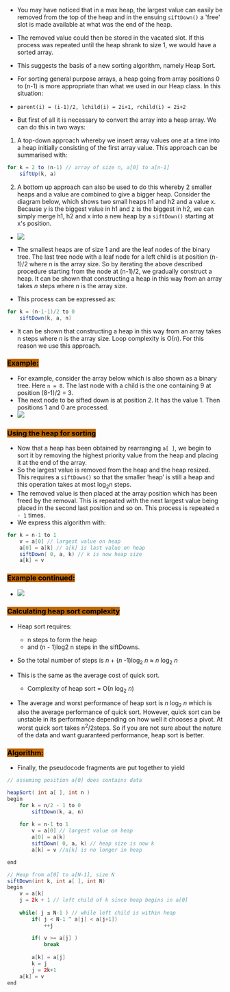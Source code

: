 - You may have noticed that in a max heap, the largest value can easily be removed from the top of the heap and in the ensuing ``siftDown()`` a 'free' slot is made available at what was the end of the heap.
- The removed value could then be stored in the vacated slot. If this process was repeated until the heap shrank to size 1, we would have a sorted array.
- This suggests the basis of a new sorting algorithm, namely Heap Sort.
- For sorting general purpose arrays, a heap going from array positions 0 to (n-1) is more appropriate than what we used in our Heap class. In this situation:
- ``parent(i) = (i-1)/2, lchild(i) = 2i+1, rchild(i) = 2i+2``

- But first of all it is necessary to convert the array into a heap array. We can do this in two ways:
1. A top-down approach whereby we insert array values one at a time into a heap initially consisting of the first array value. This approach can be summarised with:

```Java
for k = 2 to (n-1) // array of size n, a[0] to a[n-1]
	siftUp(k, a)
```

2. A bottom up approach can also be used to do this whereby 2 smaller heaps and a value are combined to give a bigger heap. Consider the diagram below, which shows two small heaps h1 and h2 and a value x. Because y is the biggest value in h1 and z is the biggest in h2, we can simply merge h1, h2 and x into a new heap by a ``siftDown()`` starting at x's position.

- ![](https://i.imgur.com/blNVHGP.png)

- The smallest heaps are of size 1 and are the leaf nodes of the binary tree. The last tree node with a leaf node for a left child is at position (n-1)/2 where n is the array size. So by iterating the above described procedure starting from the node at (n-1)/2, we gradually construct a heap. It can be shown that constructing a heap in this way from an array takes *n* steps where *n* is the array size.

- This process can be expressed as:

```Java
for k = (n-1-1)/2 to 0
	siftDown(k, a, n)
```

- It can be shown that constructing a heap in this way from an array takes n steps where *n* is the array size. Loop complexity is O(*n*). For this reason we use this approach.

### <mark style="background: #BD6500;">Example:</mark>

- For example, consider the array below which is also shown as a binary tree. Here ``n = 8``. The last node with a child is the one containing 9 at position (8-1)/2 = 3.
- The next node to be sifted down is at position 2. It has the value 1. Then positions 1 and 0 are processed.
- ![](https://i.imgur.com/Xu7lW8p.png)

### <mark style="background: #BD6500;">Using the heap for sorting</mark>

- Now that a heap has been obtained by rearranging ``a[ ]``, we begin to sort it by removing the highest priority value from the heap and placing it at the end of the array.
- So the largest value is removed from the heap and the heap resized. This requires a ``siftDown()`` so that the smaller ‘heap’ is still a heap and this operation takes at most log<sub>2</sub>n steps. 
- The removed value is then placed at the array position which has been freed by the removal. This is repeated with the next largest value being placed in the second last position and so on. This process is repeated ``n - 1`` times.
- We express this algorithm with:

```Java
for k = n-1 to 1
	v = a[0] // largest value on heap
	a[0] = a[k] // a[k] is last value on heap
	siftDown( 0, a, k) // k is now heap size
	a[k] = v
```

### <mark style="background: #BD6500;">Example continued:</mark>

- ![](https://i.imgur.com/M4MTjLQ.png)

### <mark style="background: #BD6500;">Calculating heap sort complexity</mark>

- Heap sort requires:
	- n steps to form the heap
	- and (n - 1)log2 n steps in the siftDowns.
	
- So the total number of steps is *n* + (*n* -1)log<sub>2</sub> *n*  ≈ *n* log<sub>2</sub> *n*

- This is the same as the average cost of quick sort.
	- Complexity of heap sort = O(*n* log<sub>2</sub> *n*)

- The average and worst performance of heap sort is *n* log<sub>2</sub> *n* which is also the average performance of quick sort. However, quick sort can be unstable in its performance depending on how well it chooses a pivot. At worst quick sort takes n<sup>2</sup>/2steps. So if you are not sure about the nature of the data and want guaranteed performance, heap sort is better.

### <mark style="background: #BD6500;">Algorithm:</mark>

- Finally, the pseudocode fragments are put together to yield

```Java
// assuming position a[0] does contains data

heapSort( int a[ ], int n )
begin
	for k = n/2 - 1 to 0
		siftDown(k, a, n)
		
	for k = n-1 to 1
		v = a[0] // largest value on heap
		a[0] = a[k]
		siftDown( 0, a, k) // heap size is now k
		a[k] = v //a[k] is no longer in heap

end

// Heap from a[0] to a[N-1], size N
siftDown(int k, int a[ ], int N)
begin
	v = a[k]
	j = 2k + 1 // left child of k since heap begins in a[0]
	
	while( j ≤ N-1 ) // while left child is within heap
		if( j < N-1 ^ a[j] < a[j+1])
			++j
			
		if( v >= a[j] )
			break
			
		a[k] = a[j]
		k = j
		j = 2k+1
	a[k] = v
end
